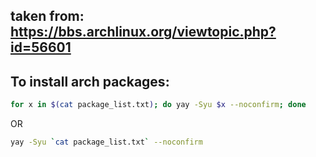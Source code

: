 ## taken from: https://bbs.archlinux.org/viewtopic.php?id=56601
## To install arch packages:
``` bash
for x in $(cat package_list.txt); do yay -Syu $x --noconfirm; done
```
OR
``` bash
yay -Syu `cat package_list.txt` --noconfirm
```
